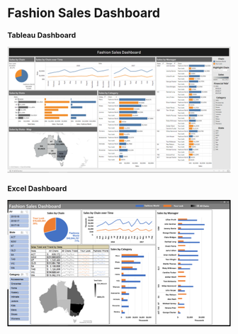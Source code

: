 # Fashion Sales Dashboard


### Tableau Dashboard

![alt text](https://github.com/AFoisAnalytics/FashionSalesDashboard/blob/master/Imagines/Tableau%20Dashboard.png?raw=true)

### Excel Dashboard

![alt text](https://github.com/AFoisAnalytics/FashionSalesDashboard/blob/master/Imagines/Excel%20Dashboard.png?raw=true)
